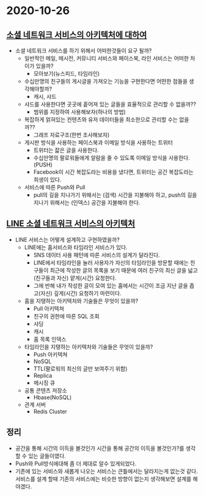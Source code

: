 # 2020-10-26

## [소셜 네트워크 서비스의 아키텍처에 대하여](https://d2.naver.com/helloworld/551588)
- 소셜 네트워크 서비스를 하기 위해서 어떠한것들이 요구 될까?
  - 일반적인 메일, 메시전, 커뮤니티 서비스와 페이스북, 라인 서비스는 어떠한 차이가 있을까?
    - 모아보기(뉴스피드, 타임라인)
  - 수십만명의 친구들의 게시글을 가져오는 기능을 구현한다면 어떤한 점들을 생각해야할까?
    - 캐시, 샤드
  - 샤드를 사용한다면 곳곳에 흩어져 있는 글들을 효율적으로 관리할 수 없을까??
    - 범위를 지정하여 사용해보자(하나의 방법)
  - 복잡하게 얽혀있는 컨텐츠와 유저 데이터들을 최소한으로 관리할 수는 없을까??
    - 그래프 자료구조(한번 조사해보자)
  - 게시판 방식을 사용하는 페이스북과 이메일 방식을 사용하는 트위터
    - 트위터는 잛은 글을 사용한다.
    - 수십만명의 팔로워들에게 알람을 줄 수 있도록 이메일 방식을 사용한다.(PUSH)
    - Facebook이 시간 복잡도라는 비용을 냈다면, 트위터는 공간 복잡도라는 희생이 있다.
  - 서비스에 따른 Push와 Pull
    - pull의 길을 지나가기 위해서는 (검색) 시간을 지불해야 하고, push의 길을 지나기 위해서는 (인덱스) 공간을 지불해야 한다.

## [LINE 소셜 네트워크 서비스의 아키텍처](https://d2.naver.com/helloworld/809802)
- LINE 서비스는 어떻게 설계하고 구현하였을까?
  - LINE에는 홈서비스와 타임라인 서비스가 있다.
    - SNS 데이터 사용 패턴에 따른 서비스의 설계가 달라진다.
    - LINE에서 타임라인을 눌러 사용자가 자신의 타임라인을 방문할 때에는 친구들이 최근에 작성한 글의 목록을 보기 때문에 여러 친구의 최신 글을 넓고(친구들과 자신) 얕게(시간) 요청한다. 
    - 그에 반해 내가 작성한 글이 모여 있는 홈에서는 시간이 조금 지난 글을 좁고(자신) 깊게(시간) 요청하기 마련이다.
  - 홈을 지탱하는 아키텍처와 기술들은 무엇이 있을까?
    - Pull 아키텍쳐
    - 친구의 권한에 따른 SQL 조회
    - 샤딩
    - 캐시
    - 홈 목록 인덱스
  - 타임라인을 지탱하는 아키텍처와 기술들은 무엇이 있을까?
    - Push 아키텍쳐
    - NoSQL
    - TTL(팔로워의 최신의 글만 보여주기 위함)
    - Replica
    - 메시징 큐
  - 공통 콘텐츠 저장소
    - Hbase(NoSQL)
  - 관계 서버
    - Redis Cluster

## 정리
- 공간을 통해 시간의 이득을 볼것인가 시간을 통해 공간의 이득을 볼것인가?를 생각 할 수 있는 글들이였다.
- Push와 Pull방식에대해 좀 더 제대로 알수 있게되었다.
- 기존에 있는 서비스와 새롭게 나오는 서비스는 큰틀에서는 달라지는게 없는것 같다. 서비스를 설계 할때 기존의 서비스에는 비슷한 방향이 없는지 생각해보면 설계를 해야겠다.

